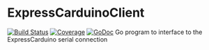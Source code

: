 # ExpressCarduinoClient
[![Build Status](https://travis-ci.org/HokieGeek/ExpressCarduinoClient.svg?branch=master)](https://travis-ci.org/HokieGeek/ExpressCarduinoClient) [![Coverage](http://gocover.io/_badge/github.com/HokieGeek/ExpressCarduinoClient/core?0)](http://gocover.io/github.com/HokieGeek/ExpressCarduinoClient/core) [![GoDoc](http://godoc.org/github.com/hokiegeek/ExpressCarduinoClient/core?status.png)](http://godoc.org/github.com/hokiegeek/ExpressCarduinoClient/core)
Go program to interface to the ExpressCarduino serial connection
